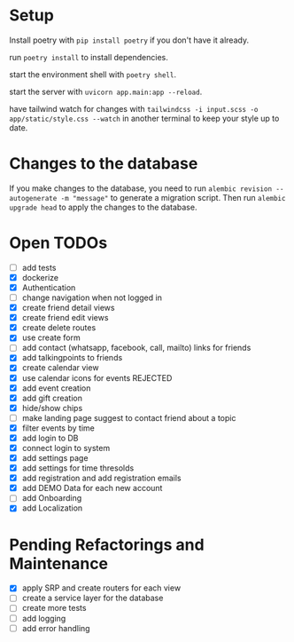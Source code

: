 # Setup

Install poetry with `pip install poetry` if you don't have it already.

run `poetry install` to install dependencies.

start the environment shell with `poetry shell`.

start the server with `uvicorn app.main:app --reload`.

have tailwind watch for changes with `tailwindcss -i input.scss -o app/static/style.css --watch` in another terminal to keep your style up to date.

# Changes to the database

If you make changes to the database, you need to run `alembic revision --autogenerate -m "message"` to generate a migration script. Then run `alembic upgrade head` to apply the changes to the database.

# Open TODOs

- [ ] add tests
- [X] dockerize
- [X] Authentication
- [ ] change navigation when not logged in
- [X] create friend detail views
- [X] create friend edit views
- [X] create delete routes
- [X] use create form
- [ ] add contact (whatsapp, facebook, call, mailto) links for friends
- [X] add talkingpoints to friends
- [X] create calendar view
- [X] use calendar icons for events REJECTED
- [X] add event creation
- [X] add gift creation
- [X] hide/show chips
- [ ] make landing page suggest to contact friend about a topic
- [X] filter events by time
- [X] add login to DB
- [X] connect login to system
- [X] add settings page
- [X] add settings for time thresolds
- [X] add registration and add registration emails
- [X] add DEMO Data for each new account
- [ ] add Onboarding
- [X] add Localization

# Pending Refactorings and Maintenance

- [X] apply SRP and create routers for each view
- [ ] create a service layer for the database
- [ ] create more tests
- [ ] add logging
- [ ] add error handling